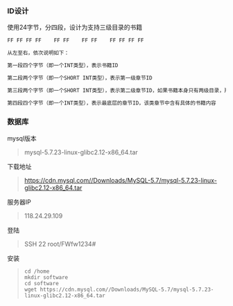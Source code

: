 ### ID设计

使用24字节，分四段，设计为支持三级目录的书籍

```tex
FF FF FF FF    FF FF    FF FF    FF FF FF FF

从左至右，依次说明如下：

第一段四个字节（即一个INT类型），表示书籍ID

第二段两个字节（即一个SHORT INT类型），表示第一级章节ID

第三段两个字节（即一个SHORT INT类型），表示第二级章节ID，如果书籍本身只有两级目录，那么该段填0

第四段四个字节（即一个INT类型），表示最底层的章节ID，该类章节中含有具体的书籍内容
```



### 数据库

mysql版本

>  mysql-5.7.23-linux-glibc2.12-x86_64.tar

下载地址

>  https://cdn.mysql.com//Downloads/MySQL-5.7/mysql-5.7.23-linux-glibc2.12-x86_64.tar

服务器IP

> 118.24.29.109

登陆

> SSH 22  root/FWfw1234#

安装

> ```shell
> cd /home
> mkdir software
> cd software
> wget https://cdn.mysql.com//Downloads/MySQL-5.7/mysql-5.7.23-linux-glibc2.12-x86_64.tar
> 
> ```
>
>



